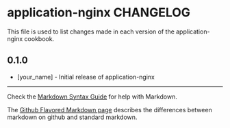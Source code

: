 application-nginx CHANGELOG
===========================

This file is used to list changes made in each version of the application-nginx cookbook.

0.1.0
-----
- [your_name] - Initial release of application-nginx

- - -
Check the [Markdown Syntax Guide](http://daringfireball.net/projects/markdown/syntax) for help with Markdown.

The [Github Flavored Markdown page](http://github.github.com/github-flavored-markdown/) describes the differences between markdown on github and standard markdown.
